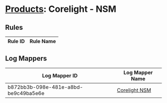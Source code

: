 # [Products](README.md): Corelight - NSM

## Rules

|Rule ID|Rule Name|
|----|----|


## Log Mappers

|Log Mapper ID|Log Mapper Name|
|----|----|
|b872bb3b-098e-481e-a8bd-be9c49ba5e6e|[Corelight NSM](../mappings/b872bb3b-098e-481e-a8bd-be9c49ba5e6e.md)|


